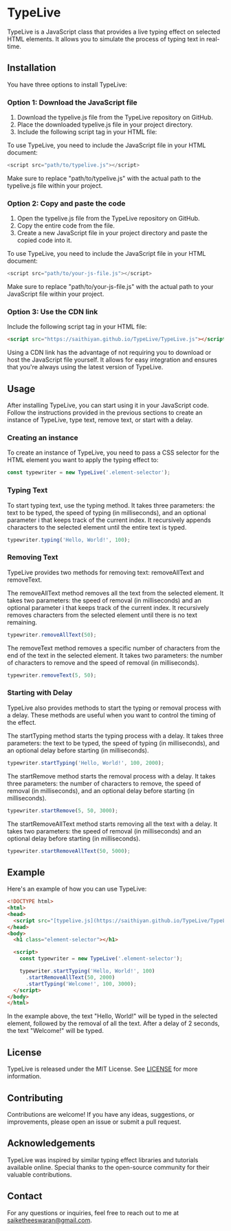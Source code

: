 # TypeLive

TypeLive is a JavaScript class that provides a live typing effect on selected HTML elements. It allows you to simulate the process of typing text in real-time.

## Installation

You have three options to install TypeLive:

### Option 1: Download the JavaScript file


1. Download the typelive.js file from the TypeLive repository on GitHub.
2. Place the downloaded typelive.js file in your project directory.
3. Include the following script tag in your HTML file:

To use TypeLive, you need to include the JavaScript file in your HTML document:

```js
<script src="path/to/typelive.js"></script>
```

Make sure to replace "path/to/typelive.js" with the actual path to the typelive.js file within your project.

### Option 2: Copy and paste the code

1. Open the typelive.js file from the TypeLive repository on GitHub.
2. Copy the entire code from the file.
3. Create a new JavaScript file in your project directory and paste the copied code into it.

To use TypeLive, you need to include the JavaScript file in your HTML document:

```js
<script src="path/to/your-js-file.js"></script>
```

Make sure to replace "path/to/your-js-file.js" with the actual path to your JavaScript file within your project.

### Option 3: Use the CDN link

Include the following script tag in your HTML file:

```html
<script src="https://saithiyan.github.io/TypeLive/TypeLive.js"></script>
```

Using a CDN link has the advantage of not requiring you to download or host the JavaScript file yourself. It allows for easy integration and ensures that you're always using the latest version of TypeLive.

## Usage

After installing TypeLive, you can start using it in your JavaScript code. Follow the instructions provided in the previous sections to create an instance of TypeLive, type text, remove text, or start with a delay.

### Creating an instance

To create an instance of TypeLive, you need to pass a CSS selector for the HTML element you want to apply the typing effect to:

```js
const typewriter = new TypeLive('.element-selector');
```

### Typing Text

To start typing text, use the typing method. It takes three parameters: the text to be typed, the speed of typing (in milliseconds), and an optional parameter i that keeps track of the current index. It recursively appends characters to the selected element until the entire text is typed.

```js
typewriter.typing('Hello, World!', 100);
```

### Removing Text

TypeLive provides two methods for removing text: removeAllText and removeText.

The removeAllText method removes all the text from the selected element. It takes two parameters: the speed of removal (in milliseconds) and an optional parameter i that keeps track of the current index. It recursively removes characters from the selected element until there is no text remaining.

```js
typewriter.removeAllText(50);
```

The removeText method removes a specific number of characters from the end of the text in the selected element. It takes two parameters: the number of characters to remove and the speed of removal (in milliseconds).

```js
typewriter.removeText(5, 50);
```

### Starting with Delay

TypeLive also provides methods to start the typing or removal process with a delay. These methods are useful when you want to control the timing of the effect.

The startTyping method starts the typing process with a delay. It takes three parameters: the text to be typed, the speed of typing (in milliseconds), and an optional delay before starting (in milliseconds).


```js
typewriter.startTyping('Hello, World!', 100, 2000);
```

The startRemove method starts the removal process with a delay. It takes three parameters: the number of characters to remove, the speed of removal (in milliseconds), and an optional delay before starting (in milliseconds).

```js
typewriter.startRemove(5, 50, 3000);
```

The startRemoveAllText method starts removing all the text with a delay. It takes two parameters: the speed of removal (in milliseconds) and an optional delay before starting (in milliseconds).

```js
typewriter.startRemoveAllText(50, 5000);
```

## Example

Here's an example of how you can use TypeLive:
```html
<!DOCTYPE html>
<html>
<head>
  <script src="[typelive.js](https://saithiyan.github.io/TypeLive/TypeLive.js)"></script>
</head>
<body>
  <h1 class="element-selector"></h1>

  <script>
    const typewriter = new TypeLive('.element-selector');

    typewriter.startTyping('Hello, World!', 100)
      .startRemoveAllText(50, 2000)
      .startTyping('Welcome!', 100, 3000);
  </script>
</body>
</html>
```

In the example above, the text "Hello, World!" will be typed in the selected element, followed by the removal of all the text. After a delay of 2 seconds, the text "Welcome!" will be typed.

## License

TypeLive is released under the MIT License. See [LICENSE](LICENSE) for more information.

## Contributing

Contributions are welcome! If you have any ideas, suggestions, or improvements, please open an issue or submit a pull request.

## Acknowledgements

TypeLive was inspired by similar typing effect libraries and tutorials available online. Special thanks to the open-source community for their valuable contributions.

## Contact

For any questions or inquiries, feel free to reach out to me at [saiketheeswaran@gmail.com](mailto:saiketheeswaran@gamil.com).




